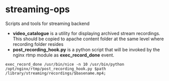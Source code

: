 # streaming-ops
Scripts and tools for streaming backend

* __video_catalogue__ is a utility for displaying archived stream recordings. This should be copied to apache content folder at the same level where recording folder resides
* __post_recording_hook.py__ is a python script that will be invoked by the nginx rtmp module as __exec_record_done__ event.

`exec_record_done /usr/bin/nice -n 10 /usr/bin/python /opt/nginx/rtmp/post_recording_hook.py $path /library/streaming/recordings/$basename.mp4;`

